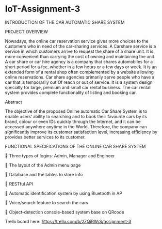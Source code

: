 # IoT-Assignment-3

INTRODUCTION OF THE CAR AUTOMATIC SHARE SYSTEM

PROJECT OVERVIEW

Nowadays, the online car reservation service gives more choices to the customers who in need of the car-sharing services. A Carshare service is a service in which customers arrive to request the share of a share unit. It is more convenient than carrying the cost of owning and maintaining the unit. A car share or car hire agency is a company that shares automobiles for a short period for a fee, whether in a few hours or a few days or week. It is an extended form of a rental shop often complemented by a website allowing online reservations. Car share agencies primarily serve people who have a car that is temporarily out Of reach or out of service. It is a system design specially for large, premium and small car rental business. The car rental system provides complete functionality of listing and booking car.


Abstract

The objective of the proposed Online automatic Car Share System is to enable users’ ability to searching and to book their favourite cars by its brand, colour or even IDs quickly through the Internet, and it can be accessed anywhere anytime in the World. Therefore, the company can significantly improve its customer satisfaction level, increasing efficiency by provides better services to its customer.


FUNCTIONAL SPECIFICATIONS OF THE ONLINE CAR SHARE SYSTEM

	Three types of logins: Admin, Manager and Engineer

	The layout of the Admin menu page

	Database and the tables to store info

	RESTful API

	Automatic identification system by using Bluetooth in AP

	Voice/search feature to search the cars

	Object-detection console-based system base on QRcode


Trello board here: https://trello.com/b/2ZQiRWrS/assignment-3
